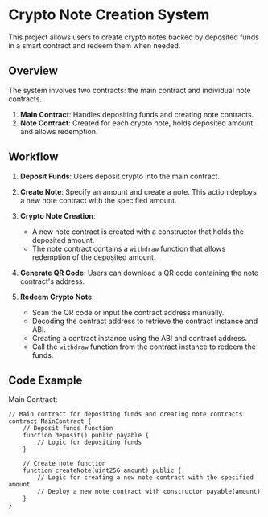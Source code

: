 # Crypto Note Creation System

This project allows users to create crypto notes backed by deposited funds in a smart contract and redeem them when needed.

## Overview

The system involves two contracts: the main contract and individual note contracts.

1. **Main Contract**: Handles depositing funds and creating note contracts.
2. **Note Contract**: Created for each crypto note, holds deposited amount and allows redemption.

## Workflow

1. **Deposit Funds**: Users deposit crypto into the main contract.
2. **Create Note**: Specify an amount and create a note. This action deploys a new note contract with the specified amount.
3. **Crypto Note Creation**: 

    - A new note contract is created with a constructor that holds the deposited amount.
    - The note contract contains a `withdraw` function that allows redemption of the deposited amount.

4. **Generate QR Code**: Users can download a QR code containing the note contract's address.
5. **Redeem Crypto Note**: 

    - Scan the QR code or input the contract address manually.
    - Decoding the contract address to retrieve the contract instance and ABI.
    - Creating a contract instance using the ABI and contract address.
    - Call the `withdraw` function from the contract instance to redeem the funds.

## Code Example

Main Contract:

```solidity
// Main contract for depositing funds and creating note contracts
contract MainContract {
    // Deposit funds function
    function deposit() public payable {
        // Logic for depositing funds
    }

    // Create note function
    function createNote(uint256 amount) public {
        // Logic for creating a new note contract with the specified amount
        // Deploy a new note contract with constructor payable(amount)
    }
}
